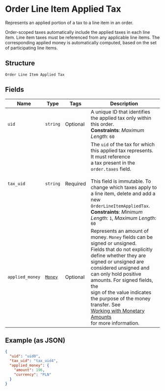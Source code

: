
# Order Line Item Applied Tax

Represents an applied portion of a tax to a line item in an order.

Order-scoped taxes automatically include the applied taxes in each line item.
Line item taxes must be referenced from any applicable line items.
The corresponding applied money is automatically computed, based on the
set of participating line items.

## Structure

`Order Line Item Applied Tax`

## Fields

| Name | Type | Tags | Description |
|  --- | --- | --- | --- |
| `uid` | `string` | Optional | A unique ID that identifies the applied tax only within this order.<br>**Constraints**: *Maximum Length*: `60` |
| `tax_uid` | `string` | Required | The `uid` of the tax for which this applied tax represents. It must reference<br>a tax present in the `order.taxes` field.<br><br>This field is immutable. To change which taxes apply to a line item, delete and add a new<br>`OrderLineItemAppliedTax`.<br>**Constraints**: *Minimum Length*: `1`, *Maximum Length*: `60` |
| `applied_money` | [`Money`](../../doc/models/money.md) | Optional | Represents an amount of money. `Money` fields can be signed or unsigned.<br>Fields that do not explicitly define whether they are signed or unsigned are<br>considered unsigned and can only hold positive amounts. For signed fields, the<br>sign of the value indicates the purpose of the money transfer. See<br>[Working with Monetary Amounts](https://developer.squareup.com/docs/build-basics/working-with-monetary-amounts)<br>for more information. |

## Example (as JSON)

```json
{
  "uid": "uid0",
  "tax_uid": "tax_uid4",
  "applied_money": {
    "amount": 196,
    "currency": "PLN"
  }
}
```

